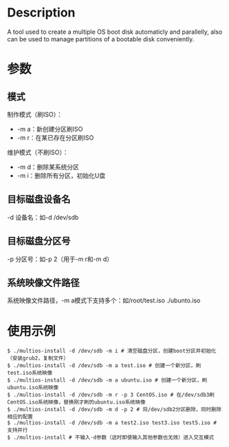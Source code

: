 # Description
A tool used to create a multiple OS boot disk automaticly and parallelly, also can be used to manage partitions of a bootable disk conveniently.
# 参数
## 模式
制作模式（刷ISO）：

* -m a：新创建分区刷ISO
* -m r：在某已存在分区刷ISO

维护模式（不刷ISO）：

* -m d：删除某系统分区
* -m i：删除所有分区，初始化U盘

## 目标磁盘设备名
-d 设备名：如-d /dev/sdb
## 目标磁盘分区号
-p 分区号：如-p 2（用于-m r和-m d）
## 系统映像文件路径
系统映像文件路径，-m a模式下支持多个：如/root/test.iso ./ubunto.iso
# 使用示例
```
$ ./multios-install -d /dev/sdb -m i # 清空磁盘分区，创建boot分区并初始化（安装grub2，复制文件）
$ ./multios-install -d /dev/sdb -m a test.iso # 创建一个新分区，刷test.iso系统映像
$ ./multios-install -d /dev/sdb -m a ubuntu.iso # 创建一个新分区，刷ubuntu.iso系统映像
$ ./multios-install -d /dev/sdb -m r -p 3 CentOS.iso # 在/dev/sdb3刷CentOS.iso系统映像，替换刚才刷的ubuntu.iso系统映像
$ ./multios-install -d /dev/sdb -m d -p 2 # 将/dev/sdb2分区删除，同时删除相应的配置
$ ./multios-install -d /dev/sdb -m a test2.iso test3.iso test5.iso # 支持并行
$ ./multios-install # 不输入-d参数（这时即使输入其他参数也无效）进入交互模式
```
